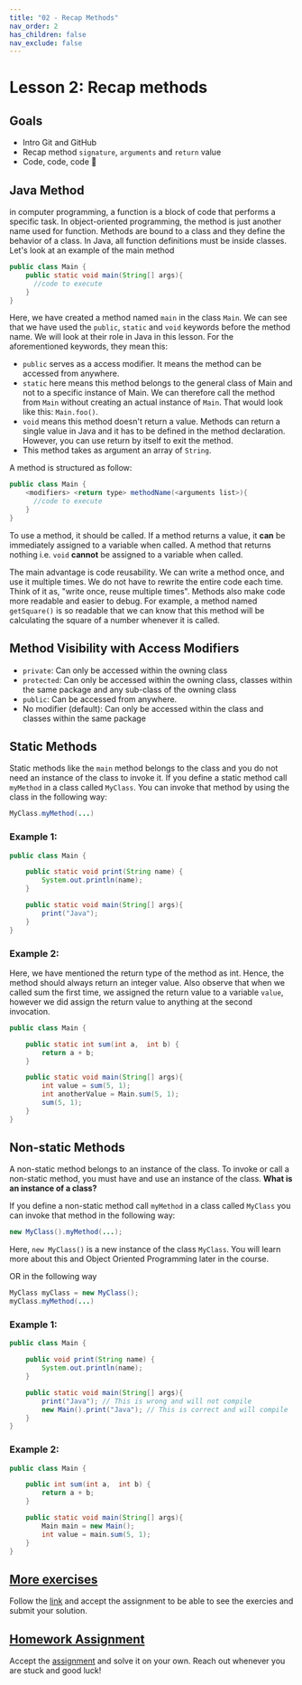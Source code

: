 ```yaml
---
title: "02 - Recap Methods"
nav_order: 2
has_children: false
nav_exclude: false
---
```


# Lesson 2: Recap methods

## Goals
* Intro Git and GitHub
* Recap method `signature`, `arguments` and `return` value
* Code, code, code 🤩

## Java Method

in computer programming, a function is a block of code that performs a specific task.
In object-oriented programming, the method is just another name used for function. Methods are bound to a class and they
define the behavior of a class. In Java, all function definitions must be inside classes.
Let's look at an example of the main method

```java
public class Main {
    public static void main(String[] args){
      //code to execute
    }
}
```

Here, we have created a method named `main` in the class `Main`.
We can see that we have used the `public`, `static` and `void` keywords before the method name. We will look at their role in Java in this lesson. For the aforementioned keywords, they mean this:

- `public` serves as a access modifier. It means the method can be accessed from anywhere.
- `static` here means this method belongs to the general class of Main and not to a specific instance of Main. We can therefore call the method from `Main` without creating an actual instance of `Main`. That would look like this: `Main.foo()`.
- `void` means this method doesn't return a value. Methods can return a single value in Java and it has to be defined in the method declaration. However, you can use return by itself to exit the method.
- This method takes as argument an array of `String`.

A method is structured as follow:

```java
public class Main {
    <modifiers> <return type> methodName(<arguments list>){
      //code to execute
    }
}
```
To use a method, it should be called. If a method returns a value, it **can** be immediately assigned to a variable when
called. A method that returns nothing i.e. `void` **cannot** be assigned to a variable when called.

The main advantage is code reusability. We can write a method once, and use it multiple times. We do not have to rewrite
the entire code each time. Think of it as, "write once, reuse multiple times". Methods also make code more readable and
easier to debug. For example, a method named `getSquare()` is so readable that we can know that this method will be calculating
the square of a number whenever it is called.

## Method Visibility with Access Modifiers

- `private`: Can only be accessed within the owning class
- `protected`: Can only be accessed within the owning class, classes within the same package and any sub-class of the owning class
- `public`: Can be accessed from anywhere.
- No modifier (default): Can only be accessed within the class and classes within the same package


## Static Methods

Static methods like the `main` method belongs to the class and you do not need an instance of the class to invoke it. If you define a static method call `myMethod` in a class called `MyClass`. You can invoke that method by using the class in the following way:

```java
MyClass.myMethod(...)
```

### Example 1:
```java
public class Main {

    public static void print(String name) {
        System.out.println(name);
    }

    public static void main(String[] args){
        print("Java");
    }
}
```

### Example 2:

Here, we have mentioned the return type of the method as int. Hence, the method should always return an integer value.
Also observe that when we called sum the first time, we assigned the return value to a variable `value`, however we did
assign the return value to anything at the second invocation.

```java
public class Main {

    public static int sum(int a,  int b) {
        return a + b;
    }

    public static void main(String[] args){
        int value = sum(5, 1);
        int anotherValue = Main.sum(5, 1);
        sum(5, 1);
    }
}
```

## Non-static Methods

A non-static method belongs to an instance of the class. To invoke or call a non-static method, you must have and use an instance of the class. **What is an instance of a class?**

If you define a non-static method call `myMethod` in a class called `MyClass` you can invoke that method in the following way:

```java
new MyClass().myMethod(...);
```

Here, `new MyClass()` is a new instance of the class `MyClass`. You will learn more about this and Object Oriented Programming later in the course.

OR in the following way

```java
MyClass myClass = new MyClass();
myClass.myMethod(...)
```

### Example 1:
```java
public class Main {

    public void print(String name) {
        System.out.println(name);
    }

    public static void main(String[] args){
        print("Java"); // This is wrong and will not compile
        new Main().print("Java"); // This is correct and will compile
    }
}
```

### Example 2:
```java
public class Main {

    public int sum(int a,  int b) {
        return a + b;
    }

    public static void main(String[] args){
        Main main = new Main();
        int value = main.sum(5, 1);
    }
}
```


## [More exercises](https://classroom.github.com/a/v8BdVG8B)

Follow the [link](https://classroom.github.com/a/v8BdVG8B) and accept the assignment to be able to see the exercies and submit your solution. 

## [Homework Assignment](https://classroom.github.com/a/2LRYDkZ_)

Accept the [assignment](https://classroom.github.com/a/2LRYDkZ_) and solve it on your own. Reach out whenever you are stuck and good luck!
